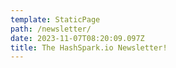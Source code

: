 ```yaml
---
template: StaticPage
path: /newsletter/
date: 2023-11-07T08:20:09.097Z
title: The HashSpark.io Newsletter!
---
```

<div style="text-align: center" class="sender-form-field" data-sender-form-id="loo2rzk9bwv1wa4uqq1"></div>